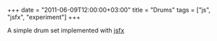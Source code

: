+++
date = "2011-06-09T12:00:00+03:00"
title = "Drums"
tags = ["js", "jsfx", "experiment"]
+++

A simple drum set implemented with <a href="/js/jsfx">jsfx</a>

<!--more-->

<style>
    .post {
        max-width: none;
        width: 800px;
        padding: 0;
    }
</style>
<canvas id="canvas"></canvas>
<script src="/lib/jsfx/audio.js"></script>
<script src="/lib/jsfx/jsfx.js"></script>
<script src="/lib/jsfx/jsfxlib.js"></script>

<script>
// canvas setup
var d=document,
    canvas = document.getElementById("canvas"),
    c=canvas,
    W=800,H=700;
    c.width = W,
    c.height = H,
    c = c.getContext("2d");

// Math function aliases
var cos=Math.cos,
    sin=Math.sin,
    abs=Math.abs,
    pow=Math.pow,
    sqrt=Math.sqrt,
    sgn=function(val) { return val >= 0 ? 1 : -1 },
    atan2=Math.atan2,
    rand=Math.random,
    TAU = 2*Math.PI;
    
letters = ['C', 'G', 'D', 'A', 'E', 'B', 'F#', 'C#', 'G#', 'D#', 'A#', 'F' ];
semis=[0, 7, 2, 9, 4, 11, 6, 1, 8, 3, 10, 5];
drums = [];

function calcFreq(semi, base){
    return 220*pow(2, base/12)*pow(2, semi/12);
}

function addDrums(octave, size, radius){
    for(var i = 12; i--;){
        var alpha = i * TAU / 12 - TAU/4,
            drum = {
                loc    : [W/2 + cos(alpha)*radius, H/2 - sin(alpha)*radius],
                radius : size,
                radius2 : size * size,
                name   : letters[i],
                hot    : 1.0,
                semi   : semis[i],
                freq   : calcFreq(semis[i], 4) * pow(2,octave)
            };
        drums.push(drum);
    }
};

addDrums(0, 60, 250);
addDrums(1, 30, 130);
baseSound = ["sine",0.0000,0.4130,0.0370,0.5500,2.2320,0.0420,135.0000,663.0000,2000.0000,0.0000,0.0000,0.0020,7.7844,0.0003,0.0000,0.0000,0.1000,0.0000,-0.0200,0.0016,0.0020,-0.0060,1.0000,-0.0060,0.0000,0.0000,0.0000];

function playSound( drum, alpha, dist ){
    drum.hot = 1.0;

    alpha = 1 - abs(alpha)/TAU;

    var params = jsfxlib.arrayToParams(baseSound);
    
    var distf = 1-sqrt( dist / drum.radius2 );
    
    params.MasterVolume = 0.2 * sqrt(distf) + 0.1;
    params.StartFrequency = drum.freq + drum.freq * rand() * 0.001;  
    params.SustainTime = 0.1 * distf + 0.01;
    params.DecayTime = 0.5 * distf + 0.01;
    
    //params.VibratoDepth = 0.01;
    //params.VibratoFrequency = 7*(1-distf);
    
    var data = jsfx.generate(params),
        wave = audio.make(data);
    delete data;
    wave.play();
    wave.addEventListener("ended", function(){ delete wave; }); // protect from gc
}

function drawDrum(c, drum){
    c.fillStyle = "hsla(" + (drum.semi*360/12) + ", 70%, " + (70 + drum.hot*30) + "%, 1.0)";
    
    drum.hot -= 0.1;
    if(drum.hot < 0)
        drum.hot = 0;
        
    
    c.beginPath();
    c.arc(drum.loc[0], drum.loc[1], drum.radius, 0, TAU, 0);
    c.closePath();
    
    c.fill();
    
    c.fillStyle = "#232";
    c.font = "15pt Georgia";
    c.fillText( drum.name, drum.loc[0]-7, drum.loc[1]+7);
};


render = function(){
    // Background
    c.fillStyle="#efe";
    c.fillRect(0,0,W,H);
    c.fillStyle="#000";
    c.strokeStyle="#000";   
    
    for(var i = drums.length; i--;)
        drawDrum(c, drums[i]);
    
    c.fillStyle = "#111";
    c.font = "20pt Georgia";
    c.fillText( "dx", -20+W/2, 10+H/2);
}

doclick = function(loc){
    for(var i = drums.length; i--;){
        var drum = drums[i],
            dx = drum.loc[0] - loc[0],
            dy = drum.loc[1] - loc[1],
            dist = dx * dx + dy * dy;
        if( dist < drum.radius2 ){
            playSound( drum, atan2(dx, -dy), dist);
        }
    }
}

window.requestAnimFrame = 
    window.requestAnimationFrame       || 
    window.webkitRequestAnimationFrame || 
    window.mozRequestAnimationFrame    || 
    window.oRequestAnimationFrame      || 
    window.msRequestAnimationFrame     || 
    function(callback, element){ window.setTimeout(callback, 1000 / 60); };

off = [canvas.offsetLeft, canvas.offsetTop];
canvas.onmousemove = function(e){ M = [ e.clientX - off[0], e.pageY - off[1]];};
canvas.onclick = function(e){ doclick([ e.clientX - off[0], e.pageY - off[1]])};

(function _animation_loop_(){
    render();
    requestAnimFrame(_animation_loop_);
})();
</script>

